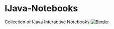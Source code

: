 # IJava-Notebooks
Collection of IJava Interactive Notebooks
[![Binder](https://mybinder.org/badge_logo.svg)](https://mybinder.org/v2/gh/WesFrank/IJava-Notebooks/00.1_Interactive_Computing_with_IJava.ipynb?urlpath=https%3A%2F%2Fgithub.com%2FWesFrank%2FIJava-Notebooks%2Fblob%2Fmain%2F00.1_Interactive_Computing_with_IJava.ipynb)
